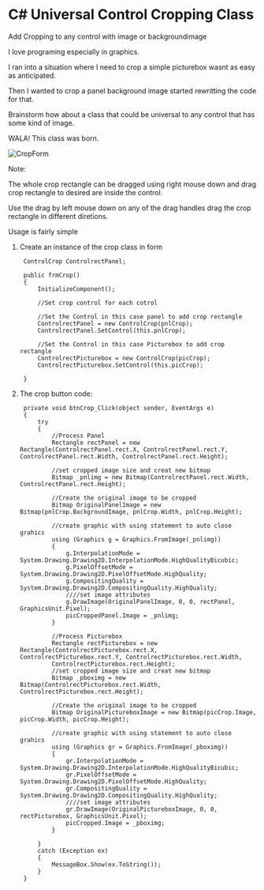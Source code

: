 # C# Universal Control Cropping Class
Add Cropping to any control with image or backgroundimage

I love programing especially in graphics. 

I ran into a situation where I need to crop a simple picturebox wasnt as easy as anticipated.

Then I wanted to crop a panel background image started rewritting the code for that.

Brainstorm how about a class that could be universal to any control that has some kind of image.

WALA! This class was born.

![CropForm](https://user-images.githubusercontent.com/26853477/193463038-440cbe0c-2259-4d9f-8b62-81929865720e.png)

Note:

The whole crop rectangle can be dragged using right mouse down and drag crop rectangle to desired are inside the control.

Use the drag by left mouse down on any of the drag handles drag the crop rectangle in different diretions.

Usage is fairly simple

1) Create an instance of the crop class in form

        ControlCrop ControlrectPanel;

        public frmCrop()
        {
            InitializeComponent();

            //Set crop control for each cotrol

            //Set the Control in this case panel to add crop rectangle
            ControlrectPanel = new ControlCrop(pnlCrop);
            ControlrectPanel.SetControl(this.pnlCrop);

            //Set the Control in this case Picturebox to add crop rectangle
            ControlrectPicturebox = new ControlCrop(picCrop);
            ControlrectPicturebox.SetControl(this.picCrop);

        }
    
2) The crop button code:
 
        private void btnCrop_Click(object sender, EventArgs e)
        {
            try
            {
                //Process Panel
                Rectangle rectPanel = new Rectangle(ControlrectPanel.rect.X, ControlrectPanel.rect.Y, ControlrectPanel.rect.Width, ControlrectPanel.rect.Height);

                //set cropped image size and creat new bitmap
                Bitmap _pnlimg = new Bitmap(ControlrectPanel.rect.Width, ControlrectPanel.rect.Height);

                //Create the original image to be cropped
                Bitmap OriginalPanelImage = new Bitmap(pnlCrop.BackgroundImage, pnlCrop.Width, pnlCrop.Height);

                //create graphic with using statement to auto close grahics
                using (Graphics g = Graphics.FromImage(_pnlimg))
                {
                    g.InterpolationMode = System.Drawing.Drawing2D.InterpolationMode.HighQualityBicubic;
                    g.PixelOffsetMode = System.Drawing.Drawing2D.PixelOffsetMode.HighQuality;
                    g.CompositingQuality = System.Drawing.Drawing2D.CompositingQuality.HighQuality;
                    ////set image attributes
                    g.DrawImage(OriginalPanelImage, 0, 0, rectPanel, GraphicsUnit.Pixel);
                    picCroppedPanel.Image = _pnlimg;
                }

                //Process Picturebox
                Rectangle rectPicturebox = new Rectangle(ControlrectPicturebox.rect.X, ControlrectPicturebox.rect.Y, ControlrectPicturebox.rect.Width,          
                ControlrectPicturebox.rect.Height);
                //set cropped image size and creat new bitmap
                Bitmap _pboximg = new Bitmap(ControlrectPicturebox.rect.Width, ControlrectPicturebox.rect.Height);

                //Create the original image to be cropped
                Bitmap OriginalPictureboxImage = new Bitmap(picCrop.Image, picCrop.Width, picCrop.Height);

                //create graphic with using statement to auto close grahics
                using (Graphics gr = Graphics.FromImage(_pboximg))
                {
                    gr.InterpolationMode = System.Drawing.Drawing2D.InterpolationMode.HighQualityBicubic;
                    gr.PixelOffsetMode = System.Drawing.Drawing2D.PixelOffsetMode.HighQuality;
                    gr.CompositingQuality = System.Drawing.Drawing2D.CompositingQuality.HighQuality;
                    ////set image attributes
                    gr.DrawImage(OriginalPictureboxImage, 0, 0, rectPicturebox, GraphicsUnit.Pixel);
                    picCropped.Image = _pboximg;
                }

            }
            catch (Exception ex)
            {
                MessageBox.Show(ex.ToString());
            }
        }
 
    
 
